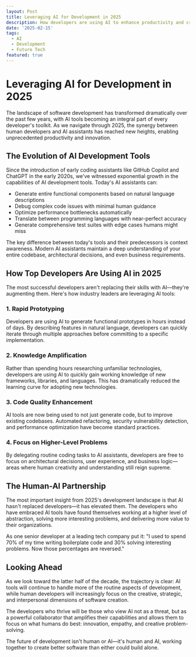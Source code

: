 ```yaml
---
layout: Post
title: Leveraging AI for Development in 2025
description: How developers are using AI to enhance productivity and create better software in 2025
date: '2025-02-15'
tags:
  - AI
  - Development
  - Future Tech
featured: true
---
```


# Leveraging AI for Development in 2025

The landscape of software development has transformed dramatically over the past few years, with AI tools becoming an integral part of every developer's toolkit. As we navigate through 2025, the synergy between human developers and AI assistants has reached new heights, enabling unprecedented productivity and innovation.

## The Evolution of AI Development Tools

Since the introduction of early coding assistants like GitHub Copilot and ChatGPT in the early 2020s, we've witnessed exponential growth in the capabilities of AI development tools. Today's AI assistants can:

- Generate entire functional components based on natural language descriptions
- Debug complex code issues with minimal human guidance
- Optimize performance bottlenecks automatically
- Translate between programming languages with near-perfect accuracy
- Generate comprehensive test suites with edge cases humans might miss

The key difference between today's tools and their predecessors is context awareness. Modern AI assistants maintain a deep understanding of your entire codebase, architectural decisions, and even business requirements.

## How Top Developers Are Using AI in 2025

The most successful developers aren't replacing their skills with AI—they're augmenting them. Here's how industry leaders are leveraging AI tools:

### 1. Rapid Prototyping

Developers are using AI to generate functional prototypes in hours instead of days. By describing features in natural language, developers can quickly iterate through multiple approaches before committing to a specific implementation.

### 2. Knowledge Amplification

Rather than spending hours researching unfamiliar technologies, developers are using AI to quickly gain working knowledge of new frameworks, libraries, and languages. This has dramatically reduced the learning curve for adopting new technologies.

### 3. Code Quality Enhancement

AI tools are now being used to not just generate code, but to improve existing codebases. Automated refactoring, security vulnerability detection, and performance optimization have become standard practices.

### 4. Focus on Higher-Level Problems

By delegating routine coding tasks to AI assistants, developers are free to focus on architectural decisions, user experience, and business logic—areas where human creativity and understanding still reign supreme.

## The Human-AI Partnership

The most important insight from 2025's development landscape is that AI hasn't replaced developers—it has elevated them. The developers who have embraced AI tools have found themselves working at a higher level of abstraction, solving more interesting problems, and delivering more value to their organizations.

As one senior developer at a leading tech company put it: "I used to spend 70% of my time writing boilerplate code and 30% solving interesting problems. Now those percentages are reversed."

## Looking Ahead

As we look toward the latter half of the decade, the trajectory is clear: AI tools will continue to handle more of the routine aspects of development, while human developers will increasingly focus on the creative, strategic, and interpersonal dimensions of software creation.

The developers who thrive will be those who view AI not as a threat, but as a powerful collaborator that amplifies their capabilities and allows them to focus on what humans do best: innovation, empathy, and creative problem-solving.

The future of development isn't human or AI—it's human and AI, working together to create better software than either could build alone. 